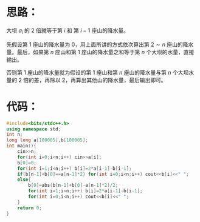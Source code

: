 # 思路：
大坝 $a_i$ 的 $2$ 倍就等于第 $i$ 和 第 $i-1$ 座山的降水量。

先假设第 $1$ 座山的降水量为 $0$，用上面所讲的方式依次算出第 $2\sim n$ 座山的降水量。最后，如果第 $n$ 座山和第 $1$ 座山的降水量之和等于第 $n$ 个大坝的水量，直接输出。

否则第 $1$ 座山的降水量就为假设的第 $1$ 座山和第 $n$ 座山的降水量与第 $n$ 个大坝水量的 $2$ 倍的差，再除以 $2$，再算出其他山的降水量，最后输出即可。

# 代码：
```cpp
#include<bits/stdc++.h>
using namespace std;
int n;
long long a[100005],b[100005];
int main(){
	cin>>n;
	for(int i=0;i<n;i++) cin>>a[i];
	b[0]=0;
	for(int i=1;i<n;i++) b[i]=2*a[i-1]-b[i-1];
	if(b[n-1]+b[0]==a[n-1]*2) for(int i=0;i<n;i++) cout<<b[i]<<" ";
	else{
		b[0]=abs(b[n-1]+b[0]-a[n-1]*2)/2;
		for(int i=1;i<n;i++) b[i]=2*a[i-1]-b[i-1];
		for(int i=0;i<n;i++) cout<<b[i]<<" ";
	}
	return 0;
}

```
